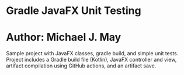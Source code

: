 # Gradle JavaFX Unit Testing
# Author: Michael J. May

Sample project with JavaFX classes, gradle build, and simple unit tests.  Project includes a Gradle build file (Kotlin), JavaFX controller and view, artifact compilation using GitHub actions, and an artifact save.
